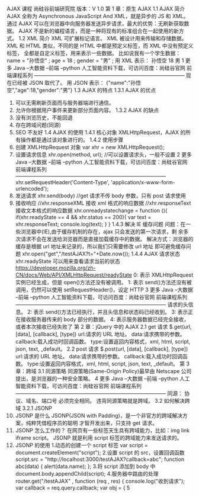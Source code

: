 AJAX 课程
尚硅谷前端研究院
版本：V 1.0
第 1 章：原生 AJAX
1.1 AJAX 简介
AJAX 全称为 Asynchronous JavaScript And XML，就是异步的 JS 和 XML。
通过 AJAX 可以在浏览器中向服务器发送异步请求，最大的优势：无刷新获取数据。
AJAX 不是新的编程语言，而是一种将现有的标准组合在一起使用的新方式。
1.2 XML 简介
XML 可扩展标记语言。
XML 被设计用来传输和存储数据。
XML 和 HTML 类似，不同的是 HTML 中都是预定义标签，而 XML 中没有预定义标签，
全都是自定义标签，用来表示一些数据。
比如说我有一个学生数据：
name = "孙悟空" ; age = 18 ; gender = "男" ;
用 XML 表示：
<student>
<name>孙悟空</name>
<age>18</age>
<gender>男</gender>
</student>
1
更多 Java –大数据 –前端 –python 人工智能资料下载，可访问百度：尚硅谷官网
前端课程系列
—————————————————————————————
现在已经被 JSON 取代了。
用 JSON 表示：
{"name":"孙悟空","age":18,"gender":"男"}
1.3 AJAX 的特点
1.3.1 AJAX 的优点
1) 可以无需刷新页面而与服务器端进行通信。
2) 允许你根据用户事件来更新部分页面内容。
1.3.2 AJAX 的缺点
1) 没有浏览历史，不能回退
2) 存在跨域问题(同源)
3) SEO 不友好
1.4 AJAX 的使用
1.4.1 核心对象
XMLHttpRequest，AJAX 的所有操作都是通过该对象进行的。
1.4.2 使用步骤
1) 创建 XMLHttpRequest 对象
var xhr = new XMLHttpRequest();
2) 设置请求信息
xhr.open(method, url);
//可以设置请求头，一般不设置
2
更多 Java –大数据 –前端 –python 人工智能资料下载，可访问百度：尚硅谷官网
前端课程系列
—————————————————————————————
xhr.setRequestHeader('Content-Type', 'application/x-www-form-urlencoded');
3) 发送请求
xhr.send(body) //get 请求不传 body 参数，只有 post 请求使用
4) 接收响应
//xhr.responseXML 接收 xml 格式的响应数据
//xhr.responseText 接收文本格式的响应数据
xhr.onreadystatechange = function (){
if(xhr.readyState == 4 && xhr.status == 200){
var text = xhr.responseText;
console.log(text);
}
}
1.4.3 解决 IE 缓存问题
问题：在一些浏览器中(IE),由于缓存机制的存在，ajax 只会发送的第一次请求，剩
余多次请求不会在发送给浏览器而是直接加载缓存中的数据。
解决方式：浏览器的缓存是根据 url 地址来记录的，所以我们只需要修改 url 地址
即可避免缓存问题
xhr.open("get","/testAJAX?t="+Date.now());
1.4.4 AJAX 请求状态
xhr.readyState 可以用来查看请求当前的状态
https://developer.mozilla.org/zh-CN/docs/Web/API/XMLHttpRequest/readyState
0: 表示 XMLHttpRequest 实例已经生成，但是 open()方法还没有被调用。
1: 表示 send()方法还没有被调用，仍然可以使用 setRequestHeader()，设定 HTTP
3
更多 Java –大数据 –前端 –python 人工智能资料下载，可访问百度：尚硅谷官网
前端课程系列
—————————————————————————————
请求的头信息。
2: 表示 send()方法已经执行，并且头信息和状态码已经收到。
3: 表示正在接收服务器传来的 body 部分的数据。
4: 表示服务器数据已经完全接收，或者本次接收已经失败了
第 2 章：jQuery 中的 AJAX
2.1 get 请求
$.get(url, [data], [callback], [type])
url:请求的 URL 地址。
data:请求携带的参数。
callback:载入成功时回调函数。
type:设置返回内容格式，xml, html, script, json, text, _default。
2.2 post 请求
$.post(url, [data], [callback], [type])
url:请求的 URL 地址。
data:请求携带的参数。
callback:载入成功时回调函数。
type:设置返回内容格式，xml, html, script, json, text, _default。 第 3 章：跨域
3.1 同源策略
同源策略(Same-Origin Policy)最早由 Netscape 公司提出，是浏览器的一种安全策略。
4
更多 Java –大数据 –前端 –python 人工智能资料下载，可访问百度：尚硅谷官网
前端课程系列
—————————————————————————————
同源： 协议、域名、端口号 必须完全相同。
违背同源策略就是跨域。
3.2 如何解决跨域
3.2.1 JSONP
1) JSONP 是什么
JSONP(JSON with Padding)，是一个非官方的跨域解决方案，纯粹凭借程序员的聪明
才智开发出来，只支持 get 请求。
2) JSONP 怎么工作的？
在网页有一些标签天生具有跨域能力，比如：img link iframe script。
JSONP 就是利用 script 标签的跨域能力来发送请求的。
3) JSONP 的使用
1.动态的创建一个 script 标签
var script = document.createElement("script");
2.设置 script 的 src，设置回调函数
script.src = "http://localhost:3000/testAJAX?callback=abc";
function abc(data) {
alert(data.name);
};
3.将 script 添加到 body 中
document.body.appendChild(script);
4.服务器中路由的处理
router.get("/testAJAX" , function (req , res) {
console.log("收到请求");
var callback = req.query.callback;
var obj = {
5
